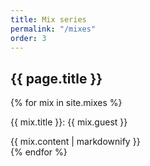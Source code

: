 ```yaml
---
title: Mix series
permalink: "/mixes"
order: 3
---
```


<section class="mt-6">
	<div class="container">
		<div class="row">
			<div class="col w-full lg:w-2/3 pb-6">
				<h1 class="mb-3">{{ page.title }}</h1>
				{% for mix in site.mixes %}
					<div class="mb-4">
						<p class="mb-2">{{ mix.title }}: <span class="font-bold">{{ mix.guest }}</span></p>
						{{ mix.content | markdownify }}
					</div>
				{% endfor %}
			</div>
		</div>
	</div>
</section>